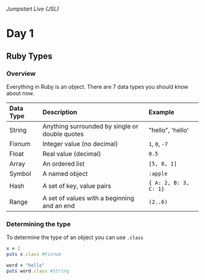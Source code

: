 _Jumpstart Live (JSL)_
# Day 1
## Ruby Types

### Overview
Everything in Ruby is an object. There are 7 data types you should know about now.

| Data Type | Description | Example |
| :--- | :--- | :--- |
| String | Anything surrounded by single or double quotes | "hello", 'hello' |
| Fixnum | Integer value (no decimal) | `1`, `0`, `-7` |
| Float | Real value (decimal) | `0.5` |
| Array | An ordered list | `[5, 0, 1]` |
| Symbol | A named object | `:apple` |
| Hash | A set of key, value pairs | `{ A: 2, B: 3, C: 1}` |
| Range | A set of values with a beginning and an end | `(2..6)` |


### Determining the type
To determine the type of an object you can use `.class`

```ruby
x = 1
puts x.class #Fixnum

word = "hello"
puts word.class #String
```
